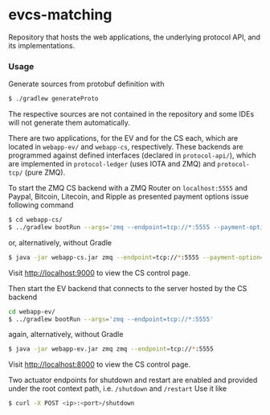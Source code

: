 # evcs-matching

Repository that hosts the web applications, the underlying protocol API, and its implementations.

### Usage

Generate sources from protobuf definition with

```sh
$ ./gradlew generateProto
```

The respective sources are not contained in the repository and some IDEs will not generate them automatically.

There are two applications, for the EV and for the CS each, which are located in `webapp-ev/` and `webapp-cs`, respectively.
These backends are programmed against defined interfaces (declared in `protocol-api/`), which are implemented in `protocol-ledger` (uses IOTA and ZMQ) and `protocol-tcp/` (pure ZMQ).

To start the ZMQ CS backend with a ZMQ Router on `localhost:5555` and Paypal, Bitcoin, Litecoin, and Ripple as presented payment options
issue following command

```sh
$ cd webapp-cs/
$ ../gradlew bootRun --args='zmq --endpoint=tcp://*:5555 --payment-option=PayPal,BTC,LTC,XRP'
```
or, alternatively, without Gradle

```sh
$ java -jar webapp-cs.jar zmq --endpoint=tcp://*:5555 --payment-option=PayPal,BTC,LTC,XRP
```
Visit <http://localhost:9000> to view the CS control page.

Then start the EV backend that connects to the server hosted by the CS backend

```sh
cd webapp-ev/
$ ../gradlew bootRun --args='zmq --endpoint=tcp://*:5555'
```
again, alternatively, without Gradle

```sh
$ java -jar webapp-ev.jar zmq zmq --endpoint=tcp://*:5555
```

Visit <http://localhost:8000> to view the CS control page.

Two actuator endpoints for shutdown and restart are enabled and provided under the root context path, i.e. `/shutdown` and `/restart`
Use it like
```sh
$ curl -X POST <ip>:<port>/shutdown
```
